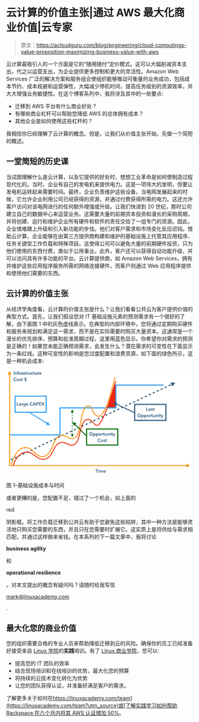 # 云计算的价值主张|通过 AWS 最大化商业价值|云专家

> 原文：<https://acloudguru.com/blog/engineering/cloud-computings-value-proposition-maximizing-business-value-with-aws>

云计算最吸引人的一个方面是它的“随用随付”定价模式。这可以大幅削减资本支出，代之以运营支出，为企业提供更多控制和更大的灵活性。Amazon Web Services 广泛的解决方案和服务组合使组织能够推动可衡量的业务成功，包括成本节约、成本规避和运营弹性，大幅减少停机时间，提高任务级别的资源效率，并大大增强业务敏捷性。在这个博客系列中，我将涉及其中的一些要点:

*   迁移到 AWS 平台有什么商业好处？
*   有哪些商业杠杆可以帮助您降低 AWS 的总体拥有成本？
*   其他企业是如何使用这些杠杆的？

我相信你已经理解了云计算的概念。但是，让我们从价值主张开始，先做一个简短的概述。

## 一堂简短的历史课

当试图理解什么是云计算，以及它提供的好处时，想想工业革命是如何使制造过程现代化的。当时，企业有自己的发电机来提供电力。这是一项伟大的发明，但要让发电机运转起来需要时间。最终，企业负责维护这些设备。当电网发展起来的时候，它允许企业利用公司已经获得的资源，并通过付费获得所需的电力。这还允许客户访问对该电网进行的任何额外增强或升级。让我们快进到 20 世纪，那时公司建立自己的数据中心来运营业务。这需要大量的前期资本投资和漫长的采购周期，并将创建、运行和维护企业所有硬件和软件的责任交给了一组专门的资源。因此，企业很难跟上升级和引入新功能的步伐。他们对客户需求和市场变化反应迟钝。借助云计算，企业能够在由第三方提供商构建和维护的基础设施上托管其应用程序、任务关键型工作负载和特殊项目。这使得公司可以避免大量的前期硬件投资，只为他们使用的东西付费，类似于公用事业。此外，客户还可以获得自动功能升级，并可以访问具有许多功能的平台。云计算提供商，如 Amazon Web Services，拥有并维护这些应用程序服务所需的网络连接硬件，而客户则通过 Web 应用程序提供和使用他们需要的东西。

## 云计算的价值主张

从经济学角度看，云计算的价值主张是什么？让我们看看公共云为客户提供价值的典型方式。首先，让我们假设您对 IT 基础设施元素的预测需求有一个很好的了解，由下面图 1 中的灰色虚线表示。在典型的内部环境中，您将通过定期购买硬件和服务来规划和满足这一需求，而不是在实际需要时购买大量资本。这通常是一个漫长的优先排序、预算和批准周期过程，这里用蓝色显示。你希望你对需求的预测是正确的！如果您未能正确预测需求，会发生什么？潜在需求的可变性在下面显示为一条红线。这种可变性的影响是您过度配置和浪费资源，如下面的绿色所示，这是一种机会成本:

![Figure 1 - Infrastructure Cost vs. Time](img/b862b0c54e97dd7efcdb5f423b24ef90.png)

图 1–基础设施成本与时间

或者更糟的是，您配置不足，错过了一个机会，如上面的

red

阴影框。将工作负载迁移到公共云有助于您避免这些陷阱，其中一种方法是能够灵活地只购买您需要的东西，并且只在您需要时扩展它。这实质上是将供给与需求相匹配，并通过这样做来省钱。在本系列的下一篇文章中，我将讨论

**business agility**

和

**operational resilience**

。对本文提出的概念有疑问吗？请随时给我写信

[mark@linuxacademy.com](mailto:mark@linuxacademy.com)

.

## 最大化您的商业价值

您的组织需要合格的专业人员来帮助降低迁移到云的风险。确保你的员工已经准备好接受来自 [Linux 学院](https://linuxacademy.com)的**实践**培训。有了 [Linux 商业学院](https://go.linuxacademy.com/transition/for-business-pdf?utm_source)，您可以:

*   提高您的 IT 团队的效率
*   结合现场培训和在线培训的优势，最大化您的预算
*   将持续的云技术变化转化为优势
*   让您的团队获得认证，并准备好满足客户的需求。

了解更多关于如何在[https://linuxacademy.com/team](https://linuxacademy.com/team?utm_source)或[了解实践学习如何帮助 Rackspace 在六个月内将其 AWS 认证增加 50%](https://wpengine.linuxacademy.com/amazon-web-services-2/how-to-increase-aws-certifications-by-50-rackspace-case-study/?utm_source)。